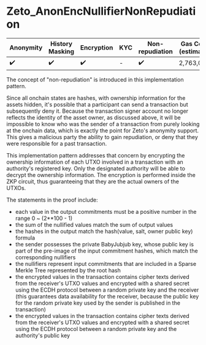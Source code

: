 # Zeto_AnonEncNullifierNonRepudiation

| Anonymity          | History Masking    | Encryption         | KYC | Non-repudiation    | Gas Cost (estimate) |
| ------------------ | ------------------ | ------------------ | --- | ------------------ | ------------------- |
| :heavy_check_mark: | :heavy_check_mark: | :heavy_check_mark: | -   | :heavy_check_mark: | 2,763,071           |

The concept of "non-repudiation" is introduced in this implementation pattern.

Since all onchain states are hashes, with ownership information for the assets hidden, it's possible that a participant can send a transaction but subsequently deny it. Because the transaction signer account no longer reflects the identity of the asset owner, as discussed above, it will be impossible to know who was the sender of a transaction from purely looking at the onchain data, which is exactly the point for Zeto's anonymity support. This gives a malicious party the ability to gain repudiation, or deny that they were responsible for a past transaction.

This implementation pattern addresses that concern by encrypting the ownership information of each UTXO involved in a transaction with an authority's registered key. Only the designated authority will be able to decrypt the ownership information. The encryption is performed inside the ZKP circuit, thus guaranteeing that they are the actual owners of the UTXOs.

The statements in the proof include:

- each value in the output commitments must be a positive number in the range 0 ~ (2\*\*100 - 1)
- the sum of the nullified values match the sum of output values
- the hashes in the output match the hash(value, salt, owner public key) formula
- the sender possesses the private BabyJubjub key, whose public key is part of the pre-image of the input commitment hashes, which match the corresponding nullifiers
- the nullifiers represent input commitments that are included in a Sparse Merkle Tree represented by the root hash
- the encrypted values in the transaction contains cipher texts derived from the receiver's UTXO values and encrypted with a shared secret using the ECDH protocol between a random private key and the receiver (this guarantees data availability for the receiver, because the public key for the random private key used by the sender is published in the transaction)
- the encrypted values in the transaction contains cipher texts derived from the receiver's UTXO values and encrypted with a shared secret using the ECDH protocol between a random private key and the authority's public key
